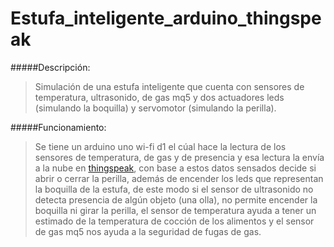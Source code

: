 # Estufa_inteligente_arduino_thingspeak
#####Descripción:
>  Simulación de una estufa inteligente que cuenta con sensores de temperatura, ultrasonido, de gas mq5 y dos actuadores leds (simulando la boquilla) y servomotor (simulando la perilla).

#####Funcionamiento:
> Se tiene un arduino uno wi-fi d1 el cúal hace la lectura de los sensores de temperatura, de gas y de presencia y esa lectura la envía a la nube en [thingspeak][thigspeak], con base a estos datos sensados decide si abrir o cerrar la perilla, además de encender los leds que representan la boquilla de la estufa, de este modo si el sensor de ultrasonido no detecta presencia de algún objeto (una olla), no permite encender la boquilla ni girar la perilla, el sensor de temperatura ayuda a tener un estimado de la temperatura de cocción de los alimentos y el sensor de gas mq5 nos ayuda a la seguridad de fugas de gas.



[thigspeak]: https://thingspeak.com/ "thingspeak"
